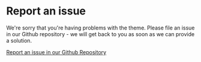 # Report an issue

We're sorry that you're having problems with the theme. Please file an issue in our Github repository - we will get back to you as soon as we can provide a solution.

[Report an issue in our Github Repository](https://github.com/tq-bit/candidus-docs/issues)